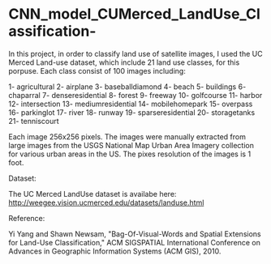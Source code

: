# CNN_model_CUMerced_LandUse_Classification-

In this project, in order to classify land use of satellite images, I used the UC Merced Land-use dataset, which include 21 land use classes, for this porpuse.
Each class consist of 100 images including:

1- agricultural
2- airplane
3- baseballdiamond
4- beach
5- buildings
6- chaparral
7- denseresidential
8- forest
9- freeway
10- golfcourse
11- harbor
12- intersection
13- mediumresidential
14- mobilehomepark
15- overpass
16- parkinglot
17- river
18- runway
19- sparseresidential
20- storagetanks
21- tenniscourt

Each image 256x256 pixels. The images were manually extracted from large images from the USGS National Map Urban Area Imagery collection for various urban areas in the US. The pixes resolution of the images is 1 foot.

Dataset:

The UC Merced LandUse dataset is availabe here: http://weegee.vision.ucmerced.edu/datasets/landuse.html

Reference:

Yi Yang and Shawn Newsam, "Bag-Of-Visual-Words and Spatial Extensions for Land-Use Classification," ACM SIGSPATIAL International Conference on Advances in Geographic Information Systems (ACM GIS), 2010.
